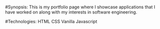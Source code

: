 #Synopsis:
This is my portfolio page where I showcase applications that I have worked on along with my  interests in software engineering.

#Technologies:
HTML
CSS
Vanilla Javascript
